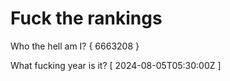 # Fuck the rankings

Who the hell am I?
{ 6663208 }

What fucking year is it?
[ 2024-08-05T05:30:00Z ]
